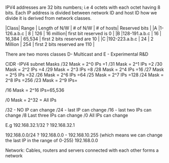 IPV4 addresses are 32 bits numbers; i.e 4 octets with each octet having 8 bits.
Each IP address is divided between network ID and host ID how we divide it is derived from network classes.

|Class|   Range      |  Length of N/W    |  # of N/W   | # of hosts| Reserved bits                 |
|A    |1-126.a.b.c   |   8               | 126         | 16 million|  first bit reserved is 0      |
|B    |128-191.a.b.c |  16               | 16,384      | 65,534    | first 2 bits reserved are 10  |
|C    |192-223.a.b.c  | 24               |  2 Million  |  254      | first 2 bits reserved are 110 |

There are two mores classes D- Multicast and E - Experimental R&D

CIDR -IPV4 subnet Masks
/32 Mask = 2^0 IPs =1
/31 Mask = 2^1 IPs =2
/30 Mask = 2^2 IPs =4
/29 Mask = 2^3 IPs =8
/28 Mask = 2^4 IPs =16
/27 Mask = 2^5 IPs =32
/26 Mask = 2^6 IPs =64
/25 Mask = 2^7 IPs =128
/24 Mask = 2^8 IPs =256
/23 Mask = 2^9 IPs= 

/16 Mask = 2^16 IPs=65,536


/0 Mask = 2^32 = All IPs

/32 - NO IP can change
/24 - last IP can change
/16 - last two IPs can change
/8 Last three IPs can change
/0 All IPs can change

E.g 192.168.32.1/32 ?
192.168.32.1

192.168.0.0/24 ?
192.168.0.0 - 192.168.10.255 (which means we can change the last IP in the range of 0-255)
192.168.0.0

Network: Cables, routers and servers connected with each other forms a network

